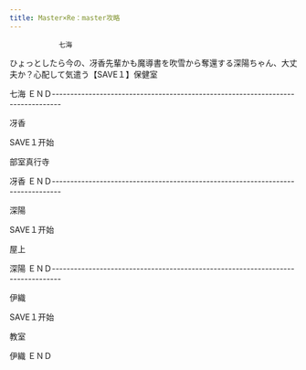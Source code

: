 ```yaml
---
title: Master×Re：master攻略
---
```


                七海

ひょっとしたら今の、冴香先輩かも魔導書を吹雪から奪還する深陽ちゃん、大丈夫か？心配して気遣う【SAVE１】保健室

七海 ＥＮＤ--------------------------------------------------------------------------------

冴香

SAVE１开始

部室真行寺

冴香 ＥＮＤ--------------------------------------------------------------------------------

深陽

SAVE１开始

屋上

深陽 ＥＮＤ--------------------------------------------------------------------------------

伊織

SAVE１开始

教室

伊織 ＥＮＤ
              
